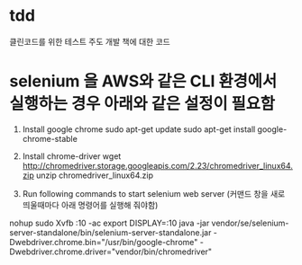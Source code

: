 # tdd
클린코드를 위한 테스트 주도 개발 책에 대한 코드 

# selenium 을 AWS와 같은 CLI 환경에서 실행하는 경우 아래와 같은 설정이 필요함 
1. Install google chrome
sudo apt-get update
sudo apt-get install google-chrome-stable

2. Install chrome-driver
wget http://chromedriver.storage.googleapis.com/2.23/chromedriver_linux64.zip
unzip chromedriver_linux64.zip

3. Run following commands to start selenium web server
(커맨드 창을 새로 띄울때마다 아래 명령어를 실행해 줘야함)

nohup sudo Xvfb :10 -ac
export DISPLAY=:10
java -jar vendor/se/selenium-server-standalone/bin/selenium-server-standalone.jar -Dwebdriver.chrome.bin="/usr/bin/google-chrome" -Dwebdriver.chrome.driver="vendor/bin/chromedriver"
